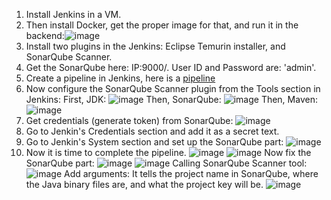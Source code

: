 1) Install Jenkins in a VM.
2) Then install Docker, get the proper image for that, and run it in the backend:![image](https://github.com/iemad/Learning-DevOps-2023/assets/17620076/a3581023-6be6-4b0d-86fc-96fbbb4673e0)
3) Install two plugins in the Jenkins: Eclipse Temurin installer, and SonarQube Scanner.
4) Get the SonarQube here: IP:9000/. User ID and Password are: 'admin'. 
5) Create a pipeline in Jenkins, here is a [pipeline](https://github.com/iemad/Learning-DevOps-2023/blob/main/7.%20DevOps%20Security/Notes%3A%201\)%20SonarQube.md)
6) Now configure the SonarQube Scanner plugin from the Tools section in Jenkins:
   First, JDK:
   ![image](https://github.com/iemad/Learning-DevOps-2023/assets/17620076/f75a07cf-3db8-4438-8c57-45d52c302e4b)
   Then, SonarQube:
   ![image](https://github.com/iemad/Learning-DevOps-2023/assets/17620076/72cce662-4e01-483a-b4f4-234f774b341c)
   Then, Maven:
   ![image](https://github.com/iemad/Learning-DevOps-2023/assets/17620076/5a82a07e-3d9a-4a6e-9fd1-e51114d5c5bd)
7) Get credentials (generate token) from SonarQube:
   ![image](https://github.com/iemad/Learning-DevOps-2023/assets/17620076/ff3cf558-4f9a-4939-8b40-a8ca222bce67)
8) Go to Jenkin's Credentials section and add it as a secret text.
9) Go to Jenkin's System section and set up the SonarQube part:
    ![image](https://github.com/iemad/Learning-DevOps-2023/assets/17620076/4a3c17ff-f8d2-4d1f-bc7a-9811e0dbd025)
10) Now it is time to complete the pipeline.
    ![image](https://github.com/iemad/Learning-DevOps-2023/assets/17620076/81222ca0-b279-43c3-b03d-8268fe7ddd38)
    ![image](https://github.com/iemad/Learning-DevOps-2023/assets/17620076/eb4e7f52-d69b-4459-b3c0-b23f0bc286c1)
    Now fix the SonarQube part:
    ![image](https://github.com/iemad/Learning-DevOps-2023/assets/17620076/fc5d74ae-5685-47ef-94f5-42bc29dbf9d8)
    ![image](https://github.com/iemad/Learning-DevOps-2023/assets/17620076/ee336be2-5361-4d93-acab-f9bb106d02d1)
    Calling SonarQube Scanner tool:
    ![image](https://github.com/iemad/Learning-DevOps-2023/assets/17620076/3c003e61-bcbe-49a8-b283-1162a8b0d3fc)
    Add arguments: It tells the project name in SonarQube, where the Java binary files are, and what the project key will be.
    ![image](https://github.com/iemad/Learning-DevOps-2023/assets/17620076/b137bb85-59f1-4b76-b902-1d6938231b6d)

    
    

    


    




